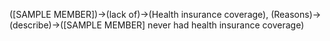 ([SAMPLE MEMBER])->(lack of)->(Health insurance coverage), (Reasons)->(describe)->([SAMPLE MEMBER] never had health insurance coverage)